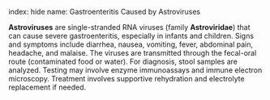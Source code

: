 index: hide
name: Gastroenteritis Caused by Astroviruses

 **Astroviruses** are single-stranded RNA viruses (family  **Astroviridae**) that can cause severe gastroenteritis, especially in infants and children. Signs and symptoms include diarrhea, nausea, vomiting, fever, abdominal pain, headache, and malaise. The viruses are transmitted through the fecal-oral route (contaminated food or water). For diagnosis, stool samples are analyzed. Testing may involve enzyme immunoassays and immune electron microscopy. Treatment involves supportive rehydration and electrolyte replacement if needed.
